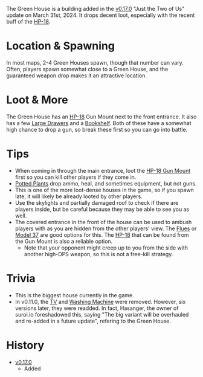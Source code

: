 The Green House is a building added in the [v0.17.0](https://github.com/HasangerGames/suroi/releases/tag/v0.17.0) "Just the Two of Us" update on March 31st, 2024. It drops decent loot, especially with the recent buff of the [HP-18](/weapons/guns/hp18).
# Location & Spawning

In most maps, 2-4 Green Houses spawn, though that number can vary. Often, players spawn somewhat close to a Green House, and the guaranteed weapon drop makes it an attractive location. 
# Loot & More
The Green House has an [HP-18](/weapons/guns/hp18) Gun Mount next to the front entrance. It also has a few [Large Drawers](/obstacles/large_drawer) and a [Bookshelf](/obstacles/bookshelf). Both of these have a somewhat high chance to drop a gun, so break these first so you can go into battle. 
# Tips

- When coming in through the main entrance, loot the [HP-18 Gun Mount](/obstacles/gun_mount_hp18) first so you can kill other players if they come in. 
- [Potted Plants](/obstacles/potted_plant) drop ammo, heal, and sometimes equipment, but not guns.
- This is one of the more loot-dense houses in the game, so if you spawn late, it will likely be already looted by other players. 
- Use the skylights and partially damaged roof to check if there are players inside, but be careful because they may be able to see you as well. 
- The covered entrance in the front of the house can be used to ambush players with as you are hidden from the other players' view. The [Flues](/weapons/guns/flues) or [Model 37](/weapons/guns/model_37) are good options for this. The [HP-18](/weapons/guns/hp18) that can be found from the Gun Mount is also a reliable option.
  - Note that your opponent might creep up to you from the side with another high-DPS weapon, so this is not a free-kill strategy.
# Trivia

 - This is the biggest house currently in the game.
 - In v0.11.0, the [TV](/obstacles/tv) and [Washing Machine](/obstacles/washing_machine) were removed. However, six versions later, they were readded. In fact, Hasanger, the owner of suroi.io foreshadowed this, saying "The big variant will be overhauled and re-added in a future update", refering to the Green House. 

# History

- [v0.17.0](https://github.com/HasangerGames/suroi/releases/tag/v0.17.0)
  - Added
